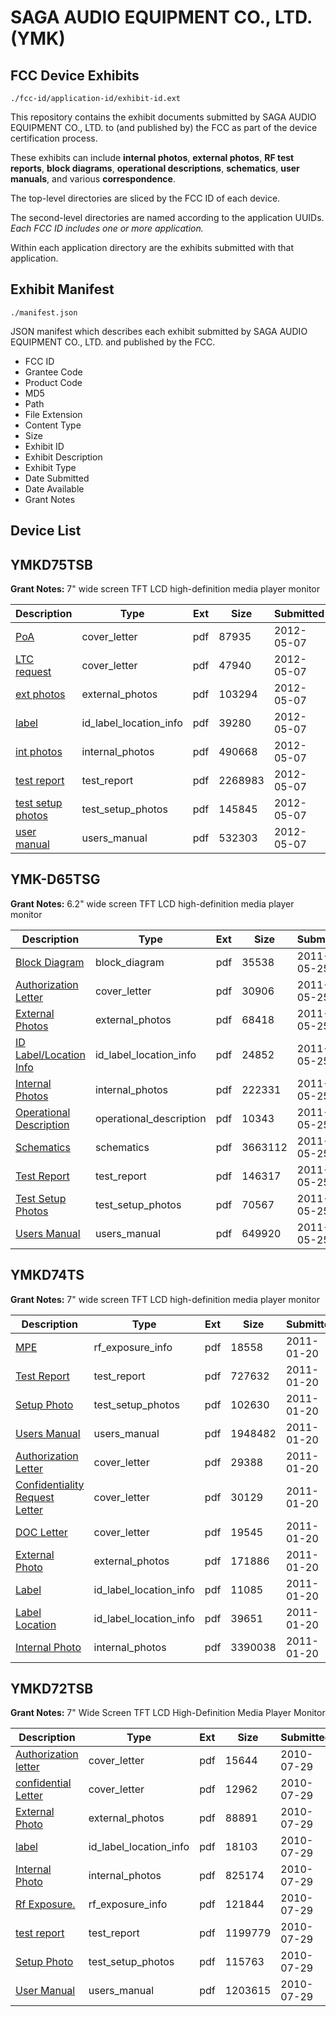 # SAGA AUDIO EQUIPMENT CO., LTD. (YMK)
## FCC Device Exhibits

```
./fcc-id/application-id/exhibit-id.ext
```

This repository contains the exhibit documents submitted by SAGA AUDIO EQUIPMENT CO., LTD. to (and published by) the FCC as part of the device certification process.

These exhibits can include **internal photos**, **external photos**, **RF test reports**, **block diagrams**, **operational descriptions**, **schematics**, **user manuals**, and various **correspondence**.

The top-level directories are sliced by the FCC ID of each device.

The second-level directories are named according to the application UUIDs. *Each FCC ID includes one or more application.*

Within each application directory are the exhibits submitted with that application. 

## Exhibit Manifest

```
./manifest.json
```

JSON manifest which describes each exhibit submitted by SAGA AUDIO EQUIPMENT CO., LTD. and published by the FCC.

- FCC ID
- Grantee Code
- Product Code
- MD5
- Path
- File Extension
- Content Type
- Size
- Exhibit ID
- Exhibit Description
- Exhibit Type
- Date Submitted
- Date Available
- Grant Notes

## Device List
## YMKD75TSB
**Grant Notes:** 7" wide screen TFT LCD high-definition media player monitor

| Description | Type | Ext | Size | Submitted | Available |
| ----------- | ---- | --- | ---- | --------- | --------- |
| [PoA](YMKD75TSB/f1ad5a6471235313c1da01e1a7a647bf/1691095.pdf) | cover_letter | pdf | 87935 | 2012-05-07 | 2012-05-07 |
| [LTC request](YMKD75TSB/f1ad5a6471235313c1da01e1a7a647bf/1691096.pdf) | cover_letter | pdf | 47940 | 2012-05-07 | 2012-05-07 |
| [ext photos](YMKD75TSB/f1ad5a6471235313c1da01e1a7a647bf/1691097.pdf) | external_photos | pdf | 103294 | 2012-05-07 | 2012-05-07 |
| [label](YMKD75TSB/f1ad5a6471235313c1da01e1a7a647bf/1691102.pdf) | id_label_location_info | pdf | 39280 | 2012-05-07 | 2012-05-07 |
| [int photos](YMKD75TSB/f1ad5a6471235313c1da01e1a7a647bf/1691098.pdf) | internal_photos | pdf | 490668 | 2012-05-07 | 2012-05-07 |
| [test report](YMKD75TSB/f1ad5a6471235313c1da01e1a7a647bf/1691100.pdf) | test_report | pdf | 2268983 | 2012-05-07 | 2012-05-07 |
| [test setup photos](YMKD75TSB/f1ad5a6471235313c1da01e1a7a647bf/1691099.pdf) | test_setup_photos | pdf | 145845 | 2012-05-07 | 2012-05-07 |
| [user manual](YMKD75TSB/f1ad5a6471235313c1da01e1a7a647bf/1691101.pdf) | users_manual | pdf | 532303 | 2012-05-07 | 2012-05-07 |
## YMK-D65TSG
**Grant Notes:** 6.2" wide screen TFT LCD high-definition media player monitor

| Description | Type | Ext | Size | Submitted | Available |
| ----------- | ---- | --- | ---- | --------- | --------- |
| [Block Diagram](YMK-D65TSG/ce1200a4a92fc453bf694a5e25fbccc9/1472137.pdf) | block_diagram | pdf | 35538 | 2011-05-25 | 2011-05-25 |
| [Authorization Letter](YMK-D65TSG/ce1200a4a92fc453bf694a5e25fbccc9/1472136.pdf) | cover_letter | pdf | 30906 | 2011-05-25 | 2011-05-25 |
| [External Photos](YMK-D65TSG/ce1200a4a92fc453bf694a5e25fbccc9/1472138.pdf) | external_photos | pdf | 68418 | 2011-05-25 | 2011-05-25 |
| [ID Label/Location Info](YMK-D65TSG/ce1200a4a92fc453bf694a5e25fbccc9/1472139.pdf) | id_label_location_info | pdf | 24852 | 2011-05-25 | 2011-05-25 |
| [Internal Photos](YMK-D65TSG/ce1200a4a92fc453bf694a5e25fbccc9/1472140.pdf) | internal_photos | pdf | 222331 | 2011-05-25 | 2011-05-25 |
| [Operational Description](YMK-D65TSG/ce1200a4a92fc453bf694a5e25fbccc9/1472141.pdf) | operational_description | pdf | 10343 | 2011-05-25 | 2011-05-25 |
| [Schematics](YMK-D65TSG/ce1200a4a92fc453bf694a5e25fbccc9/1472142.pdf) | schematics | pdf | 3663112 | 2011-05-25 | 2011-05-25 |
| [Test Report](YMK-D65TSG/ce1200a4a92fc453bf694a5e25fbccc9/1472143.pdf) | test_report | pdf | 146317 | 2011-05-25 | 2011-05-25 |
| [Test Setup Photos](YMK-D65TSG/ce1200a4a92fc453bf694a5e25fbccc9/1472144.pdf) | test_setup_photos | pdf | 70567 | 2011-05-25 | 2011-05-25 |
| [Users Manual](YMK-D65TSG/ce1200a4a92fc453bf694a5e25fbccc9/1472145.pdf) | users_manual | pdf | 649920 | 2011-05-25 | 2011-05-25 |
## YMKD74TS
**Grant Notes:** 7" wide screen TFT LCD high-definition media player monitor

| Description | Type | Ext | Size | Submitted | Available |
| ----------- | ---- | --- | ---- | --------- | --------- |
| [MPE](YMKD74TS/559a0eeebed184e2c9da54ca870be710/1407352.pdf) | rf_exposure_info | pdf | 18558 | 2011-01-20 | 2011-01-20 |
| [Test Report](YMKD74TS/559a0eeebed184e2c9da54ca870be710/1407354.pdf) | test_report | pdf | 727632 | 2011-01-20 | 2011-01-20 |
| [Setup Photo](YMKD74TS/559a0eeebed184e2c9da54ca870be710/1407355.pdf) | test_setup_photos | pdf | 102630 | 2011-01-20 | 2011-01-20 |
| [Users Manual](YMKD74TS/559a0eeebed184e2c9da54ca870be710/1407356.pdf) | users_manual | pdf | 1948482 | 2011-01-20 | 2011-01-20 |
| [Authorization Letter](YMKD74TS/559a0eeebed184e2c9da54ca870be710/1407346.pdf) | cover_letter | pdf | 29388 | 2011-01-20 | 2011-01-20 |
| [Confidentiality Request Letter](YMKD74TS/559a0eeebed184e2c9da54ca870be710/1407357.pdf) | cover_letter | pdf | 30129 | 2011-01-20 | 2011-01-20 |
| [DOC Letter](YMKD74TS/559a0eeebed184e2c9da54ca870be710/1407358.pdf) | cover_letter | pdf | 19545 | 2011-01-20 | 2011-01-20 |
| [External Photo](YMKD74TS/559a0eeebed184e2c9da54ca870be710/2200957.pdf) | external_photos | pdf | 171886 | 2011-01-20 | 2011-01-20 |
| [Label](YMKD74TS/559a0eeebed184e2c9da54ca870be710/1407348.pdf) | id_label_location_info | pdf | 11085 | 2011-01-20 | 2011-01-20 |
| [Label Location](YMKD74TS/559a0eeebed184e2c9da54ca870be710/2200965.pdf) | id_label_location_info | pdf | 39651 | 2011-01-20 | 2011-01-20 |
| [Internal Photo](YMKD74TS/559a0eeebed184e2c9da54ca870be710/1407350.pdf) | internal_photos | pdf | 3390038 | 2011-01-20 | 2011-01-20 |
## YMKD72TSB
**Grant Notes:** 7" Wide Screen TFT LCD High-Definition Media Player Monitor

| Description | Type | Ext | Size | Submitted | Available |
| ----------- | ---- | --- | ---- | --------- | --------- |
| [Authorization letter](YMKD72TSB/ac2e1573eeee087f64e2897e4d050def/1319495.pdf) | cover_letter | pdf | 15644 | 2010-07-29 | 2010-07-29 |
| [confidential Letter](YMKD72TSB/ac2e1573eeee087f64e2897e4d050def/1319496.pdf) | cover_letter | pdf | 12962 | 2010-07-29 | 2010-07-29 |
| [External Photo](YMKD72TSB/ac2e1573eeee087f64e2897e4d050def/2562684.pdf) | external_photos | pdf | 88891 | 2010-07-29 | 2010-07-29 |
| [label](YMKD72TSB/ac2e1573eeee087f64e2897e4d050def/1319501.pdf) | id_label_location_info | pdf | 18103 | 2010-07-29 | 2010-07-29 |
| [Internal Photo](YMKD72TSB/ac2e1573eeee087f64e2897e4d050def/1319502.pdf) | internal_photos | pdf | 825174 | 2010-07-29 | 2010-07-29 |
| [Rf Exposure.](YMKD72TSB/ac2e1573eeee087f64e2897e4d050def/1319503.pdf) | rf_exposure_info | pdf | 121844 | 2010-07-29 | 2010-07-29 |
| [test report](YMKD72TSB/ac2e1573eeee087f64e2897e4d050def/1319504.pdf) | test_report | pdf | 1199779 | 2010-07-29 | 2010-07-29 |
| [Setup Photo](YMKD72TSB/ac2e1573eeee087f64e2897e4d050def/1319505.pdf) | test_setup_photos | pdf | 115763 | 2010-07-29 | 2010-07-29 |
| [User Manual](YMKD72TSB/ac2e1573eeee087f64e2897e4d050def/1319506.pdf) | users_manual | pdf | 1203615 | 2010-07-29 | 2010-07-29 |
